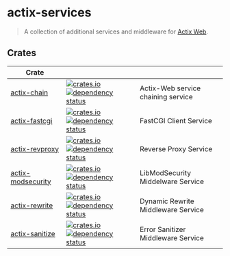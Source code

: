 # actix-services

> A collection of additional services and middleware for [Actix Web](https://github.com/actix/actix-web).

## Crates

| Crate                                    |                                                                                                                                                                                                                                                       |                                    |
| ---------------------------------------- | ----------------------------------------------------------------------------------------------------------------------------------------------------------------------------------------------------------------------------------------------------- | ---------------------------------- |
| [actix-chain](./actix-chain)             | [![crates.io](https://img.shields.io/crates/v/actix-chain?label=latest)](https://crates.io/crates/actix-chain) [![dependency status](https://deps.rs/crate/actix-chain/latest/status.svg)](https://deps.rs/crate/actix-chain)                         | Actix-Web service chaining service |
| [actix-fastcgi](./actix-fastcgi)         | [![crates.io](https://img.shields.io/crates/v/actix-fastcgi?label=latest)](https://crates.io/crates/actix-fastcgi) [![dependency status](https://deps.rs/crate/actix-fastcgi/latest/status.svg)](https://deps.rs/crate/actix-fastcgi)                 | FastCGI Client Service             |
| [actix-revproxy](./actix-revproxy)       | [![crates.io](https://img.shields.io/crates/v/actix-revproxy?label=latest)](https://crates.io/crates/actix-revproxy) [![dependency status](https://deps.rs/crate/actix-revproxy/latest/status.svg)](https://deps.rs/crate/actix-revproxy)             | Reverse Proxy Service              |
| [actix-modsecurity](./actix-modsecurity) | [![crates.io](https://img.shields.io/crates/v/actix-modsecurity?label=latest)](https://crates.io/crates/actix-modsecurity) [![dependency status](https://deps.rs/crate/actix-modsecurity/latest/status.svg)](https://deps.rs/crate/actix-modsecurity) | LibModSecurity Middelware Service  |
| [actix-rewrite](./actix-rewrite)         | [![crates.io](https://img.shields.io/crates/v/actix-rewrite?label=latest)](https://crates.io/crates/actix-rewrite) [![dependency status](https://deps.rs/crate/actix-rewrite/latest/status.svg)](https://deps.rs/crate/actix-rewrite)                 | Dynamic Rewrite Middleware Service |
| [actix-sanitize](./actix-sanitize)       | [![crates.io](https://img.shields.io/crates/v/actix-sanitize?label=latest)](https://crates.io/crates/actix-sanitize) [![dependency status](https://deps.rs/crate/actix-sanitize/latest/status.svg)](https://deps.rs/crate/actix-sanitize)             | Error Sanitizer Middleware Service |
